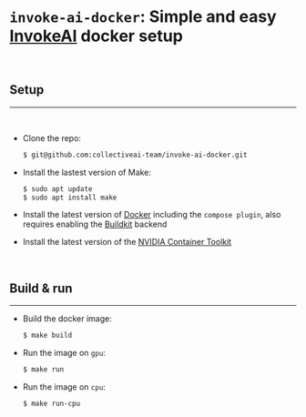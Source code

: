 # `invoke-ai-docker`: Simple and easy [InvokeAI](https://github.com/invoke-ai/InvokeAI) docker setup

<br/>

## Setup
--------
<br/>

* Clone the repo:
    ```bash
    $ git@github.com:collectiveai-team/invoke-ai-docker.git
    ```

* Install the lastest version of Make:
    ```bash
    $ sudo apt update
    $ sudo apt install make
    ```

* Install the latest version of [Docker](https://docs.docker.com/engine/install/ubuntu/) including the `compose plugin`, also requires enabling the [Buildkit](https://docs.docker.com/build/buildkit/) backend

* Install the latest version of the [NVIDIA Container Toolkit](https://docs.nvidia.com/datacenter/cloud-native/container-toolkit/install-guide.html)

<br/>

## Build & run
--------------

* Build the docker image:
    ```bash
    $ make build
    ```

* Run the image on `gpu`:
    ```bash
    $ make run
    ```

* Run the image on `cpu`:
    ```bash
    $ make run-cpu
    ```
